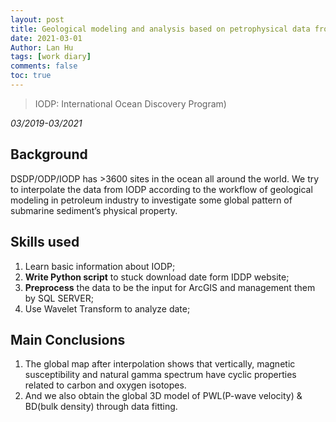 ```yaml
---
layout: post
title: Geological modeling and analysis based on petrophysical data from IODP
date: 2021-03-01
Author: Lan Hu
tags: [work diary]
comments: false
toc: true
---
```


> IODP: International Ocean Discovery Program)

*03/2019-03/2021*



## Background

DSDP/ODP/IODP has >3600 sites in the ocean all around the world. We try to interpolate the data from IODP according to the workflow of geological modeling in petroleum industry to investigate some global pattern of submarine sediment’s physical property. 



## Skills used

1. Learn basic information about IODP; 
2. **Write Python script** to stuck download date form IDDP website; 
3. **Preprocess** the data to be the input for ArcGIS and management them by SQL SERVER; 
4. Use Wavelet Transform to analyze date;



## Main Conclusions

1. The global map after interpolation shows that vertically, magnetic susceptibility and natural gamma spectrum have cyclic properties related to carbon and oxygen isotopes. 
2. And we also obtain the global 3D model of PWL(P-wave velocity) & BD(bulk density) through data fitting.
